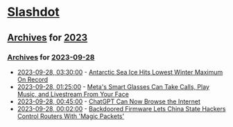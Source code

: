 # [Slashdot](../../../README.md)

## [Archives](../../index.md) for [2023](../index.md)

### [Archives](../../index.md) for [2023-09-28](index.md)

* [2023-09-28, 03:30:00](https://news.slashdot.org/story/23/09/27/2218228/antarctic-sea-ice-hits-lowest-winter-maximum-on-record?utm_source=rss1.0mainlinkanon&utm_medium=feed) - [Antarctic Sea Ice Hits Lowest Winter Maximum On Record](https://news.slashdot.org/story/23/09/27/2218228/antarctic-sea-ice-hits-lowest-winter-maximum-on-record?utm_source=rss1.0mainlinkanon&utm_medium=feed)
* [2023-09-28, 01:25:00](https://tech.slashdot.org/story/23/09/27/2138215/metas-smart-glasses-can-take-calls-play-music-and-livestream-from-your-face?utm_source=rss1.0mainlinkanon&utm_medium=feed) - [Meta's Smart Glasses Can Take Calls, Play Music, and Livestream From Your Face](https://tech.slashdot.org/story/23/09/27/2138215/metas-smart-glasses-can-take-calls-play-music-and-livestream-from-your-face?utm_source=rss1.0mainlinkanon&utm_medium=feed)
* [2023-09-28, 00:45:00](https://tech.slashdot.org/story/23/09/27/215243/chatgpt-can-now-browse-the-internet?utm_source=rss1.0mainlinkanon&utm_medium=feed) - [ChatGPT Can Now Browse the Internet](https://tech.slashdot.org/story/23/09/27/215243/chatgpt-can-now-browse-the-internet?utm_source=rss1.0mainlinkanon&utm_medium=feed)
* [2023-09-28, 00:02:00](https://it.slashdot.org/story/23/09/27/2058226/backdoored-firmware-lets-china-state-hackers-control-routers-with-magic-packets?utm_source=rss1.0mainlinkanon&utm_medium=feed) - [Backdoored Firmware Lets China State Hackers Control Routers With 'Magic Packets'](https://it.slashdot.org/story/23/09/27/2058226/backdoored-firmware-lets-china-state-hackers-control-routers-with-magic-packets?utm_source=rss1.0mainlinkanon&utm_medium=feed)
